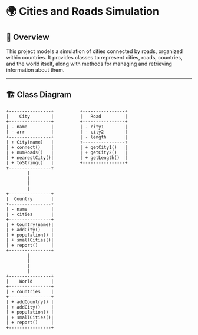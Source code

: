 # 🌍 Cities and Roads Simulation

## 📜 Overview
This project models a simulation of cities connected by roads, organized within countries. It provides classes to represent cities, roads, countries, and the world itself, along with methods for managing and retrieving information about them.

---

## 🏗️ Class Diagram

```plaintext
+----------------+          +----------------+
|    City        |          |   Road         |
+----------------+          +----------------+
| - name         |          | - city1        |
| - arr          |          | - city2        |
+----------------+          | - length       |
| + City(name)   |          +----------------+
| + connect()    |          | + getCity1()   |
| + numRoads()   |          | + getCity2()   |
| + nearestCity()|          | + getLength()  |
| + toString()   |          +----------------+
+----------------+          
        |
        |          
        |          
        |          
+----------------+          
|  Country       |          
+----------------+          
| - name         |          
| - cities       |          
+----------------+          
| + Country(name)|     
| + addCity()    |     
| + population() |     
| + smallCities()|     
| + report()     |     
+----------------+          
        |
        |          
        |          
        |          
+----------------+          
|    World       |          
+----------------+          
| - countries    |          
+----------------+          
| + addCountry() |          
| + addCity()    |          
| + population() |          
| + smallCities()|          
| + report()     |          
+----------------+          
